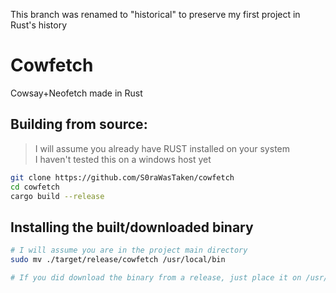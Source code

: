 This branch was renamed to "historical" to preserve my first project in Rust's history

# Cowfetch
Cowsay+Neofetch made in Rust

## Building from source:
> I will assume you already have RUST installed on your system<br>
I haven't tested this on a windows host yet

```sh
git clone https://github.com/S0raWasTaken/cowfetch
cd cowfetch
cargo build --release
```

## Installing the built/downloaded binary
```sh
# I will assume you are in the project main directory
sudo mv ./target/release/cowfetch /usr/local/bin

# If you did download the binary from a release, just place it on /usr/local/bin and it should work
```
